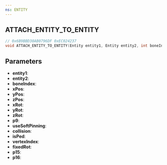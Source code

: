 ```yaml
---
ns: ENTITY
---
```

## ATTACH_ENTITY_TO_ENTITY

```c
// 0x6B9BBD38AB0796DF 0xEC024237
void ATTACH_ENTITY_TO_ENTITY(Entity entity1, Entity entity2, int boneIndex, float xPos, float yPos, float zPos, float xRot, float yRot, float zRot, BOOL p9, BOOL useSoftPinning, BOOL collision, BOOL isPed, int vertexIndex, BOOL fixedRot, BOOL p15, BOOL p16);
```

## Parameters
* **entity1**:
* **entity2**:
* **boneIndex**:
* **xPos**:
* **yPos**:
* **zPos**:
* **xRot**:
* **yRot**:
* **zRot**:
* **p9**:
* **useSoftPinning**:
* **collision**:
* **isPed**:
* **vertexIndex**:
* **fixedRot**:
* **p15**:
* **p16**:
